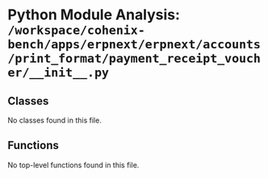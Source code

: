 # Python Module Analysis: `/workspace/cohenix-bench/apps/erpnext/erpnext/accounts/print_format/payment_receipt_voucher/__init__.py`

## Classes

No classes found in this file.


## Functions

No top-level functions found in this file.
